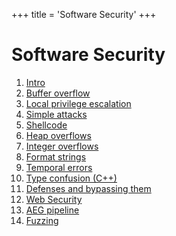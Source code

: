 +++
title = 'Software Security'
+++
# Software Security
1. [Intro](intro)
2. [Buffer overflow](buffer-overflow)
3. [Local privilege escalation](local-privilege-escalation)
4. [Simple attacks](simple-attacks)
5. [Shellcode](shellcode)
6. [Heap overflows](heap-overflows.md)
7. [Integer overflows](integer-overflows)
8. [Format strings](format-strings)
9. [Temporal errors](temporal-errors)
10. [Type confusion (C++)](type-confusion-cpp)
11. [Defenses and bypassing them](defenses-and-bypassing-them)
12. [Web Security](web-security)
13. [AEG pipeline](aeg-pipeline)
14. [Fuzzing](fuzzing)
